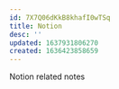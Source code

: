 ```yaml
---
id: 7X7Q06dKkB8khafI0wTSq
title: Notion
desc: ''
updated: 1637931806270
created: 1636423858659
---
```

Notion related notes